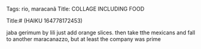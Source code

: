 Tags: rio, maracanã
Title: COLLAGE INCLUDING FOOD
  
Title:# (HAIKU 164778172453)
  
 jaba gerimum by lili just add orange slices. then take tthe mexicans and fall to another maracanazzo, but at least the company was prime